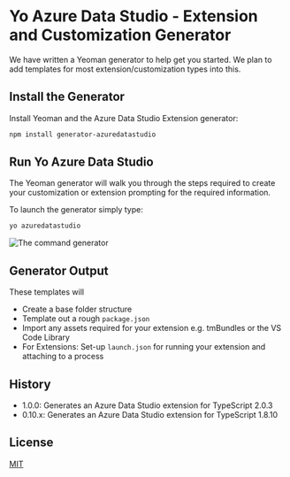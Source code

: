 # Yo Azure Data Studio - Extension and Customization Generator

We have written a Yeoman generator to help get you started. We plan to add templates for most extension/customization types into this.

## Install the Generator

Install Yeoman and the Azure Data Studio Extension generator:

```bash
npm install generator-azuredatastudio
```

## Run Yo Azure Data Studio
The Yeoman generator will walk you through the steps required to create your customization or extension prompting for the required information.

To launch the generator simply type:

```bash
yo azuredatastudio
```

![The command generator](https://raw.githubusercontent.com/llali/generator-azuredatastudio/master/yoazuredatastudio.png)

## Generator Output

These templates will
* Create a base folder structure
* Template out a rough `package.json`
* Import any assets required for your extension e.g. tmBundles or the VS Code Library
* For Extensions: Set-up `launch.json` for running your extension and attaching to a process

## History

* 1.0.0: Generates an Azure Data Studio extension for TypeScript 2.0.3
* 0.10.x: Generates an Azure Data Studio extension for TypeScript 1.8.10

## License

[MIT](LICENSE)
